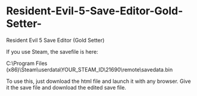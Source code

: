 # Resident-Evil-5-Save-Editor-Gold-Setter-
Resident Evil 5 Save Editor (Gold Setter)

If you use Steam, the savefile is here:

C:\Program Files (x86)\Steam\userdata\YOUR_STEAM_ID\21690\remote\savedata.bin

To use this, just download the html file and launch it with any browser.
Give it the save file and download the edited save file.
